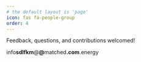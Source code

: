 ```yaml
---
# the default layout is 'page'
icon: fas fa-people-group
order: 4
---
```


Feedback, questions, and contributions welcomed!


<span class="email">info<b>sdlfkm</b>@<b>@</b>matched<b>.com</b>.energy</span>
